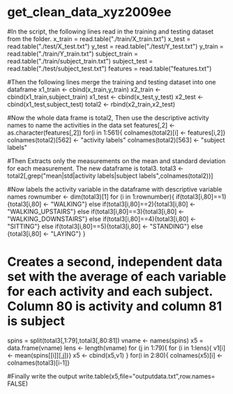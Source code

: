 get_clean_data_xyz2009ee
========================
#In the script, the following lines read in the training and testing dataset from the folder.
x_train = read.table("./train/X_train.txt")
x_test = read.table("./test/X_test.txt")
y_test = read.table("./test/Y_test.txt")
y_train = read.table("./train/Y_train.txt")
subject_train = read.table("./train/subject_train.txt")
subject_test = read.table("./test/subject_test.txt")
features = read.table("features.txt")

#Then the following lines merge the training and testing dataset into one dataframe
x1_train <- cbind(x_train,y_train)
x2_train <- cbind(x1_train,subject_train)
x1_test <- cbind(x_test,y_test)
x2_test <- cbind(x1_test,subject_test)
total2 <- rbind(x2_train,x2_test)

#Now the whole data frame is total2, Then use the descriptive activity names to name the activities in the data set
features[,2] <- as.character(features[,2])
for(i in 1:561){
colnames(total2)[i] <- features[i,2]} 
colnames(total2)[562] <- "activity labels"
colnames(total2)[563] <- "subject labels"


#Then Extracts only the measurements on the mean and standard deviation for each measurement. The new dataframe is total3. 
total3 <- total2[,grep("mean|std|activity labels|subject labels",colnames(total2))]

#Now labels the activity variable in the dataframe with descriptive variable names
rownumber <- dim(total3)[1]
for (i in 1:rownumber){
if(total3[i,80]==1){total3[i,80] <- "WALKING"}
else if(total3[i,80]==2){total3[i,80] <- "WALKING_UPSTAIRS"}
else if(total3[i,80]==3){total3[i,80] <- "WALKING_DOWNSTAIRS"}
else if(total3[i,80]==4){total3[i,80] <- "SITTING"}
else if(total3[i,80]==5){total3[i,80] <- "STANDING"}
else {total3[i,80] <- "LAYING"}
}

# Creates a second, independent data set with the average of each variable for each activity and each subject. Column 80 is activity and column 81 is subject
spins = split(total3[,1:79],total3[,80:81])
vname <- names(spins)
x5 = data.frame(vname)
lens <- length(vname)
for (j in 1:79){
for (i in 1:lens){
v1[i] <- mean(spins[[i]][,j])}
x5 <- cbind(x5,v1)
}
for(i in 2:80){
colnames(x5)[i] <- colnames(total3)[i-1]}

#Finally write the output
write.table(x5,file="outputdata.txt",row.names= FALSE)







